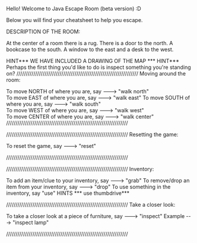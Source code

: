 Hello! Welcome to Java Escape Room (beta version) :D 

Below you will find your cheatsheet to help you escape. 

DESCRIPTION OF THE ROOM:

At the center of a room there is a rug. There is a door to the north. A bookcase to the south. A window to the east and a desk to the west.

HINT*** WE HAVE INCLUDED A DRAWING OF THE MAP ***
HINT*** Perhaps the first thing you'd like to do is inspect something you're standing on? 
/////////////////////////////////////////////////////////////////
                    Moving around the room: 

To move NORTH of where you are, say ---> "walk north"  
To move EAST of where you are, say ---> "walk east" 
To move SOUTH of where you are, say ---> "walk south"  
To move WEST of where you are, say ---> "walk west"  
To move CENTER of where you are, say ---> "walk center"  
/////////////////////////////////////////////////////////////////
                        
/////////////////////////////////////////////////////////////////
                    Resetting the game: 

To reset the game, say ---> "reset" 

/////////////////////////////////////////////////////////////////


/////////////////////////////////////////////////////////////////
                    Inventory: 

To add an item/clue to your inventory, say ---> "grab" 
To remove/drop an item from your inventory, say ---> "drop" 
To use something in the inventory, say "use"
HINTS *** use thumbdrive***

/////////////////////////////////////////////////////////////////
                    Take a closer look: 

To take a closer look at a piece of furniture, say ---> "inspect" 
Example ---> "inspect lamp" 


/////////////////////////////////////////////////////////////////









